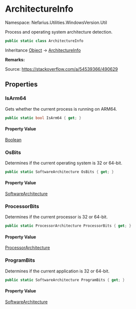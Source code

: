 # ArchitectureInfo

Namespace: Nefarius.Utilities.WindowsVersion.Util

Process and operating system architecture detection.

```csharp
public static class ArchitectureInfo
```

Inheritance [Object](https://docs.microsoft.com/en-us/dotnet/api/system.object) → [ArchitectureInfo](./nefarius.utilities.windowsversion.util.architectureinfo.md)

**Remarks:**

Source: https://stackoverflow.com/a/54539366/490629

## Properties

### <a id="properties-isarm64"/>**IsArm64**

Gets whether the current process is running on ARM64.

```csharp
public static bool IsArm64 { get; }
```

#### Property Value

[Boolean](https://docs.microsoft.com/en-us/dotnet/api/system.boolean)<br>

### <a id="properties-osbits"/>**OsBits**

Determines if the current operating system is 32 or 64-bit.

```csharp
public static SoftwareArchitecture OsBits { get; }
```

#### Property Value

[SoftwareArchitecture](./nefarius.utilities.windowsversion.util.softwarearchitecture.md)<br>

### <a id="properties-processorbits"/>**ProcessorBits**

Determines if the current processor is 32 or 64-bit.

```csharp
public static ProcessorArchitecture ProcessorBits { get; }
```

#### Property Value

[ProcessorArchitecture](./nefarius.utilities.windowsversion.util.processorarchitecture.md)<br>

### <a id="properties-programbits"/>**ProgramBits**

Determines if the current application is 32 or 64-bit.

```csharp
public static SoftwareArchitecture ProgramBits { get; }
```

#### Property Value

[SoftwareArchitecture](./nefarius.utilities.windowsversion.util.softwarearchitecture.md)<br>
